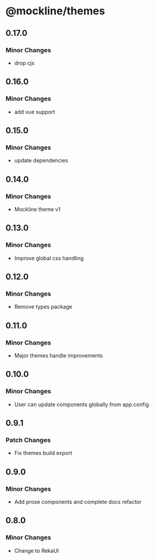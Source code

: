# @mockline/themes

## 0.17.0

### Minor Changes

- drop cjs

## 0.16.0

### Minor Changes

- add vue support

## 0.15.0

### Minor Changes

- update dependencies

## 0.14.0

### Minor Changes

- Mockline theme v1

## 0.13.0

### Minor Changes

- Improve global css handling

## 0.12.0

### Minor Changes

- Remove types package

## 0.11.0

### Minor Changes

- Major themes handle improvements

## 0.10.0

### Minor Changes

- User can update components globally from app.config

## 0.9.1

### Patch Changes

- Fix themes build export

## 0.9.0

### Minor Changes

- Add prose components and complete docs refactor

## 0.8.0

### Minor Changes

- Change to RekaUI
